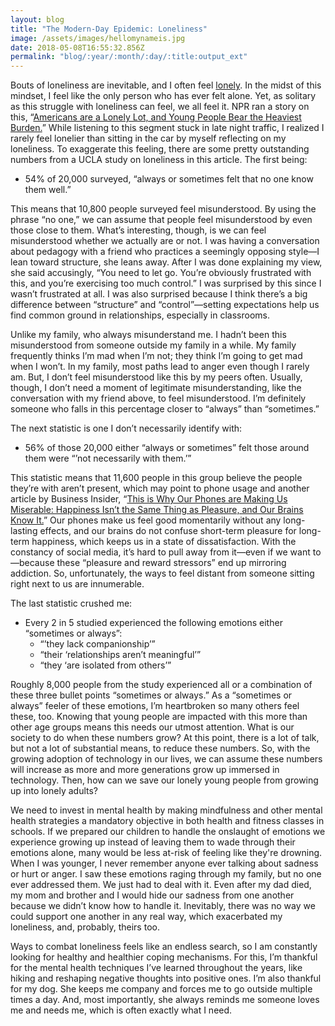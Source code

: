 ```yaml
---
layout: blog
title: "The Modern-Day Epidemic: Loneliness"
image: /assets/images/hellomynameis.jpg
date: 2018-05-08T16:55:32.856Z
permalink: "blog/:year/:month/:day/:title:output_ext"
---
```


Bouts of loneliness are inevitable, and I often feel [lonely](https://youtu.be/6EEW-9NDM5k). In the midst of this mindset, I feel like the only person who has ever felt alone. Yet, as solitary as this struggle with loneliness can feel, we all feel it. NPR ran a story on this, “[Americans are a Lonely Lot, and Young People Bear the Heaviest Burden.](https://www.npr.org/sections/health-shots/2018/05/01/606588504/americans-are-a-lonely-lot-and-young-people-bear-the-heaviest-burden)” While listening to this segment stuck in late night traffic, I realized I rarely feel lonelier than sitting in the car by myself reflecting on my loneliness. To exaggerate this feeling, there are some pretty outstanding numbers from a UCLA study on loneliness in this article. The first being:

-   54% of 20,000 surveyed, “always or sometimes felt that no one know them well.”

This means that 10,800 people surveyed feel misunderstood. By using the phrase “no one,” we can assume that people feel misunderstood by even those close to them. What’s interesting, though, is we can feel misunderstood whether we actually are or not. I was having a conversation about pedagogy with a friend who practices a seemingly opposing style—I lean toward structure, she leans away. After I was done explaining my view, she said accusingly, “You need to let go. You’re obviously frustrated with this, and you’re exercising too much control.” I was surprised by this since I wasn’t frustrated at all. I was also surprised because I think there’s a big difference between “structure” and “control”—setting expectations help us find common ground in relationships, especially in classrooms.

Unlike my family, who always misunderstand me. I hadn’t been this misunderstood from someone outside my family in a while. My family frequently thinks I’m mad when I’m not; they think I’m going to get mad when I won’t. In my family, most paths lead to anger even though I rarely am. But, I don’t feel misunderstood like this by my peers often. Usually, though, I don’t need a moment of legitimate misunderstanding, like the conversation with my friend above, to feel misunderstood. I’m definitely someone who falls in this percentage closer to “always” than “sometimes.”

The next statistic is one I don’t necessarily identify with:

-   56% of those 20,000 either “always or sometimes” felt those around them were “’not necessarily with them.’”

This statistic means that 11,600 people in this group believe the people they’re with aren’t present, which may point to phone usage and another article by Business Insider, “[This is Why Our Phones are Making Us Miserable: Happiness Isn’t the Same Thing as Pleasure, and Our Brains Know It.](http://www.businessinsider.com/why-our-phones-are-making-us-miserable-pleasure-isnt-happiness-2018-3)” Our phones make us feel good momentarily without any long-lasting effects, and our brains do not confuse short-term pleasure for long-term happiness, which keeps us in a state of dissatisfaction. With the constancy of social media, it’s hard to pull away from it—even if we want to—because these “pleasure and reward stressors” end up mirroring addiction. So, unfortunately, the ways to feel distant from someone sitting right next to us are innumerable.

The last statistic crushed me:

-   Every 2 in 5 studied experienced the following emotions either “sometimes or always”:
    -   “’they lack companionship’”
    -   “their ‘relationships aren’t meaningful’”
    -   “they ‘are isolated from others’”

Roughly 8,000 people from the study experienced all or a combination of these three bullet points “sometimes or always.” As a “sometimes or always” feeler of these emotions, I’m heartbroken so many others feel these, too. Knowing that young people are impacted with this more than other age groups means this needs our utmost attention. What is our society to do when these numbers grow? At this point, there is a lot of talk, but not a lot of substantial means, to reduce these numbers. So, with the growing adoption of technology in our lives, we can assume these numbers will increase as more and more generations grow up immersed in technology. Then, how can we save our lonely young people from growing up into lonely adults?

We need to invest in mental health by making mindfulness and other mental health strategies a mandatory objective in both health and fitness classes in schools. If we prepared our children to handle the onslaught of emotions we experience growing up instead of leaving them to wade through their emotions alone, many would be less at-risk of feeling like they're drowning. When I was younger, I never remember anyone ever talking about sadness or hurt or anger. I saw these emotions raging through my family, but no one ever addressed them. We just had to deal with it. Even after my dad died, my mom and brother and I would hide our sadness from one another because we didn’t know how to handle it. Inevitably, there was no way we could support one another in any real way, which exacerbated my loneliness, and, probably, theirs too.

Ways to combat loneliness feels like an endless search, so I am constantly looking for healthy and healthier coping mechanisms. For this, I’m thankful for the mental health techniques I’ve learned throughout the years, like hiking and reshaping negative thoughts into positive ones. I’m also thankful for my dog. She keeps me company and forces me to go outside multiple times a day. And, most importantly, she always reminds me someone loves me and needs me, which is often exactly what I need.
